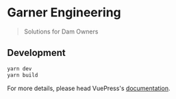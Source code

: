 # Garner Engineering

> Solutions for Dam Owners

## Development

```bash
yarn dev
yarn build
```

For more details, please head VuePress's [documentation](https://v1.vuepress.vuejs.org/).

